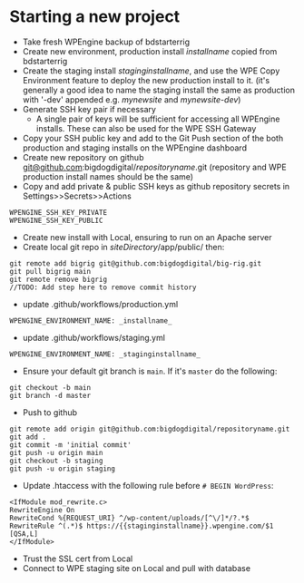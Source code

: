 # Starting a new project

- Take fresh WPEngine backup of bdstarterrig
- Create new environment, production install _installname_ copied from bdstarterrig
- Create the staging install _staginginstallname_, and use the WPE Copy Environment feature to deploy the new production install to it. (it's generally a good idea to name the staging install the same as production with '-dev' appended e.g. _mynewsite_ and _mynewsite-dev_)
- Generate SSH key pair if necessary
	- A single pair of keys will be sufficient for accessing all WPEngine installs. These can also be used for the WPE SSH Gateway
- Copy your SSH public key and add to the Git Push section of the both production and staging installs on the WPEngine dashboard
- Create new repository on github git@github.com:bigdogdigital/_repositoryname_.git (repository and WPE production install names should be the same)
- Copy and add private & public SSH keys as github repository secrets in Settings>>Secrets>>Actions
```
WPENGINE_SSH_KEY_PRIVATE
WPENGINE_SSH_KEY_PUBLIC
```
- Create new install with Local, ensuring to run on an Apache server
- Create local git repo in _siteDirectory_/app/public/ then:
```
git remote add bigrig git@github.com:bigdogdigital/big-rig.git
git pull bigrig main
git remote remove bigrig
//TODO: Add step here to remove commit history
```
- update .github/workflows/production.yml
```
WPENGINE_ENVIRONMENT_NAME: _installname_
```
- update .github/workflows/staging.yml
```
WPENGINE_ENVIRONMENT_NAME: _staginginstallname_
```
- Ensure your default git branch is ```main```. If it's ```master``` do the following:
```
git checkout -b main
git branch -d master
```
- Push to github
```
git remote add origin git@github.com:bigdogdigital/repositoryname.git
git add .
git commit -m 'initial commit'
git push -u origin main
git checkout -b staging
git push -u origin staging
``` 
- Update .htaccess with the following rule before ```# BEGIN WordPress```:
```
<IfModule mod_rewrite.c>
RewriteEngine On
RewriteCond %{REQUEST_URI} ^/wp-content/uploads/[^\/]*/?.*$
RewriteRule ^(.*)$ https://{{staginginstallname}}.wpengine.com/$1 [QSA,L]
</IfModule>
```
- Trust the SSL cert from Local
- Connect to WPE staging site on Local and pull with database